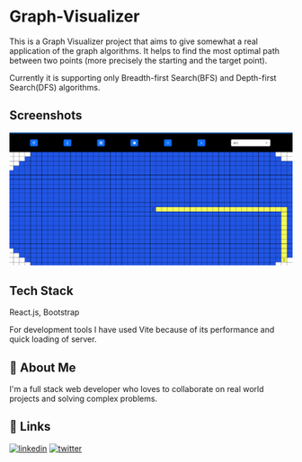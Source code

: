 # Graph-Visualizer

This is a Graph Visualizer project that aims to give somewhat a real application of the graph algorithms. It helps to find the most optimal path between two points (more precisely the starting and the target point).

Currently it is supporting only Breadth-first Search(BFS) and Depth-first Search(DFS) algorithms.


## Screenshots

![](images/2023-04-17%20(2).png)

## Tech Stack

React.js, Bootstrap

For development tools I have used Vite because of its performance and quick loading of server.


## 🚀 About Me
I'm a full stack web developer who loves to collaborate on real world projects and solving complex problems.


## 🔗 Links
[![linkedin](https://img.shields.io/badge/linkedin-0A66C2?style=for-the-badge&logo=linkedin&logoColor=white)](https://www.linkedin.com/in/rajat-rathore-b66040229/)
[![twitter](https://img.shields.io/badge/twitter-1DA1F2?style=for-the-badge&logo=twitter&logoColor=white)](https://twitter.com/rajat12350iam)

